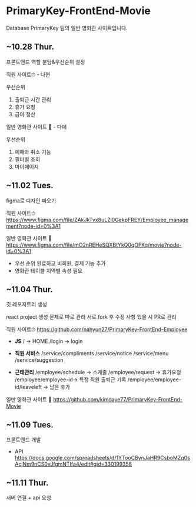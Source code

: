 # PrimaryKey-FrontEnd-Movie

Database PrimaryKey 팀의 일반 영화관 사이트입니다.

## ~10.28 Thur.

프론트엔드 역할 분담&우선순위 설정

직원 사이트⏱ - 나현

우선순위
1. 출퇴근 시간 관리
2. 휴가 요청
3. 급여 정산

일반 영화관 사이트 🍿 - 다예

우선순위 
1. 예매와 취소 기능
2. 필터별 조회
3. 마이페이지

## ~11.02 Tues.

figma로 디자인 짜오기

직원 사이트⏱
https://www.figma.com/file/ZAkJkTvx8uLZl0GekpFREY/Employee_management?node-id=0%3A1

일반 영화관 사이트 🍿
https://www.figma.com/file/mO2nREHeSQXBtYkQ0qOFKq/movie?node-id=0%3A1
- 우선 순위 완료하고 비회원, 결제 기능 추가
- 영화관 테이블 지역별 속성 필요

## ~11.04 Thur.

깃 레포지토리 생성

react project 생성 문제로 따로 관리
서로 fork 후 수정 사항 있을 시 PR로 관리

직원 사이트⏱
<https://github.com/nahyun27/PrimaryKey-FrontEnd-Employee>

- **JS**
/ -> HOME
/login -> login

- **직원 서비스**
/service/compliments
/service/notice
/service/menu 
/service/suggestion 

- **근태관리**
/employee/schedule -> 스케줄 
/employee/request -> 휴가요청
/employee/employee-id-> 특정 직원 출퇴근 기록
/employee/employee-id/leaveleft -> 남은 휴가

일반 영화관 사이트 🍿
https://github.com/kimdaye77/PrimaryKey-FrontEnd-Movie

## ~11.09 Tues.

프론트엔드 개발

- API
https://docs.google.com/spreadsheets/d/1YTooCBynJaHR9CsboMZq0sAcjNm9nCS0vJfgmNTIfa4/edit#gid=330199358

## ~11.11 Thur.

서버 연결 + api 요청
